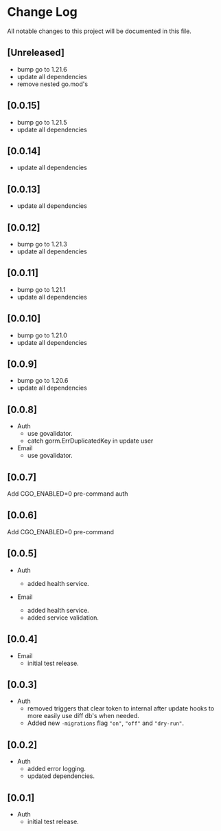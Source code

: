 # Change Log
All notable changes to this project will be documented in this file.

## [Unreleased]

* bump go to 1.21.6
* update all dependencies
* remove nested go.mod's

## [0.0.15]

* bump go to 1.21.5
* update all dependencies

## [0.0.14]

* update all dependencies

## [0.0.13]

* update all dependencies

## [0.0.12]

* bump go to 1.21.3
* update all dependencies

## [0.0.11]

* bump go to 1.21.1
* update all dependencies

## [0.0.10]

* bump go to 1.21.0
* update all dependencies

## [0.0.9]

* bump go to 1.20.6
* update all dependencies

## [0.0.8]

* Auth
  * use govalidator.
  * catch gorm.ErrDuplicatedKey in update user
* Email
  * use govalidator.

## [0.0.7]

Add CGO_ENABLED=0 pre-command auth

## [0.0.6]

Add CGO_ENABLED=0 pre-command

## [0.0.5]

* Auth
  * added health service.

* Email
  * added health service.
  * added service validation.

## [0.0.4]

* Email
  * initial test release.

## [0.0.3]

* Auth
  * removed triggers that clear token to internal after update hooks to more easily use diff db's when needed.
  * Added new `-migrations` flag `"on"`, `"off"` and `"dry-run"`.

## [0.0.2]

* Auth
  * added error logging.
  * updated dependencies.

## [0.0.1]

* Auth
    * initial test release.